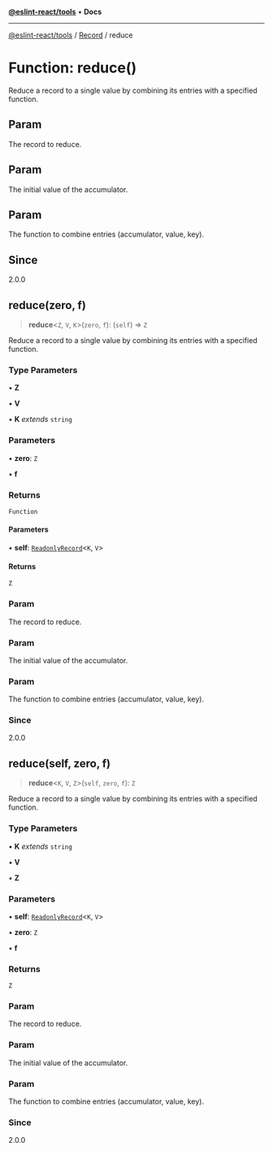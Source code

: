 [**@eslint-react/tools**](../../../README.md) • **Docs**

***

[@eslint-react/tools](../../../README.md) / [Record](../README.md) / reduce

# Function: reduce()

Reduce a record to a single value by combining its entries with a specified function.

## Param

The record to reduce.

## Param

The initial value of the accumulator.

## Param

The function to combine entries (accumulator, value, key).

## Since

2.0.0

## reduce(zero, f)

> **reduce**\<`Z`, `V`, `K`\>(`zero`, `f`): (`self`) => `Z`

Reduce a record to a single value by combining its entries with a specified function.

### Type Parameters

• **Z**

• **V**

• **K** *extends* `string`

### Parameters

• **zero**: `Z`

• **f**

### Returns

`Function`

#### Parameters

• **self**: [`ReadonlyRecord`](../type-aliases/ReadonlyRecord.md)\<`K`, `V`\>

#### Returns

`Z`

### Param

The record to reduce.

### Param

The initial value of the accumulator.

### Param

The function to combine entries (accumulator, value, key).

### Since

2.0.0

## reduce(self, zero, f)

> **reduce**\<`K`, `V`, `Z`\>(`self`, `zero`, `f`): `Z`

Reduce a record to a single value by combining its entries with a specified function.

### Type Parameters

• **K** *extends* `string`

• **V**

• **Z**

### Parameters

• **self**: [`ReadonlyRecord`](../type-aliases/ReadonlyRecord.md)\<`K`, `V`\>

• **zero**: `Z`

• **f**

### Returns

`Z`

### Param

The record to reduce.

### Param

The initial value of the accumulator.

### Param

The function to combine entries (accumulator, value, key).

### Since

2.0.0
